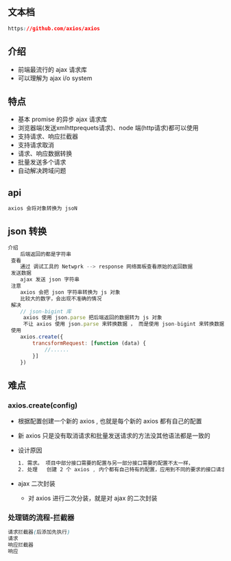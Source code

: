 ## 文本档

```css
https://github.com/axios/axios
```

## 介绍

*   前端最流行的 ajax 请求库
*   可以理解为 ajax i/o system

## 特点

*   基本 promise 的异步 ajax 请求库
*   浏览器端(发送xmlhttprequets请求)、node 端(http请求)都可以使用
*   支持请求、响应拦截器
*   支持请求取消
*   请求、响应数据转换
*   批量发送多个请求
*   自动解决跨域问题

## api

```js
axios 会将对象转换为 jsoN
```

## json 转换

```js
介绍
	后端返回的都是字符串
 查看
 	通过 调试工具的 Netwprk --> response 网络面板查看原始的返回数据
 发送数据
 	ajax 发送 json 字符串
 注意
 	axios 会把 json 字符串转换为 js 对象
    比较大的数字，会出现不准确的情况
 解决
 	// json-bigint 库
 	 axios 使用 json.parse 把后端返回的数据转为 js 对象
     不让 axios 使用 json.parse 来转换数据 ， 而是使用 json-bigint 来转换数据
 使用
 	axios.create({
        trancsformRequest: [function (data) {
            //......
        }]
    })
```



## 难点

### axios.create(config)

*   根据配置创建一个新的 axios , 也就是每个新的 axios 都有自己的配置

*   新 axios 只是没有取消请求和批量发送请求的方法没其他语法都是一致的

*   设计原因

    ```css
    1. 需求。 项目中部分接口需要的配置与另一部分接口需要的配置不太一样，
    2. 处理	创建 2 个 axios , 内个都有自己特有的配置，应用到不同的要求的接口请求中
    ```

*   ajax 二次封装

    *   对 axios 进行二次分装，就是对 ajax 的二次封装

### 处理链的流程-拦截器

```css
请求拦截器(后添加先执行)
请求
响应拦截器
响应
```

